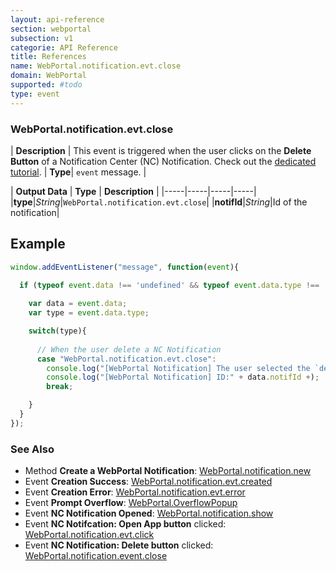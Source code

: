 ```yaml
---
layout: api-reference
section: webportal
subsection: v1
categorie: API Reference
title: References
name: WebPortal.notification.evt.close
domain: WebPortal
supported: #todo
type: event
---
```


### WebPortal.notification.evt.close

| **Description** | This event is triggered when the user clicks on the **Delete Button** of a Notification Center (NC) Notification. Check out the [dedicated tutorial]({{site.baseurl}}/webportal/v1/interactivity/notification/#article).
| **Type**| `event` message. |

| **Output Data** | **Type** | **Description** | 
|-----|-----|-----|-----|
|**type**|*String*|`WebPortal.notification.evt.close`|
|**notifId**|*String*|Id of the notification|

## Example

```js
window.addEventListener("message", function(event){
  
  if (typeof event.data !== 'undefined' && typeof event.data.type !== 'undefined' ){

    var data = event.data;
    var type = event.data.type;

    switch(type){
      
      // When the user delete a NC Notification
      case "WebPortal.notification.evt.close":
        console.log("[WebPortal Notification] The user selected the `delete` button of the NC notification");
        console.log("[WebPortal Notification] ID:" + data.notifId +);
        break;

    }
  }
});
```

### See Also

- Method **Create a WebPortal Notification**: [WebPortal.notification.new]({{site.baseurl}}/webportal/v1/api-reference/webportal-notification-new.html#article)
- Event **Creation Success**: [WebPortal.notification.evt.created]({{site.baseurl}}/webportal/v1/api-reference/webportal-notification-evt-created.html#article)
- Event **Creation Error**: [WebPortal.notification.evt.error]({{site.baseurl}}/webportal/v1/api-reference/webportal-notification-evt-error.html#article)
- Event **Prompt Overflow**: [WebPortal.OverflowPopup]({{site.baseurl}}/webportal/v1/api-reference/webportal-overflowpopup#article)
- Event **NC Notification Opened**: [WebPortal.notification.show]({{site.baseurl}}/webportal/v1/api-reference/webportal-notification-show.html#article)
- Event **NC Notifcation: Open App button** clicked: [WebPortal.notification.evt.click]({{site.baseurl}}/webportal/v1/api-reference/webportal-notification-evt-click#article)
- Event **NC Notification: Delete button** clicked: [WebPortal.notification.event.close]({{site.baseurl}}/webportal/v1/api-reference/webportal-notification-evt-close.html#article)